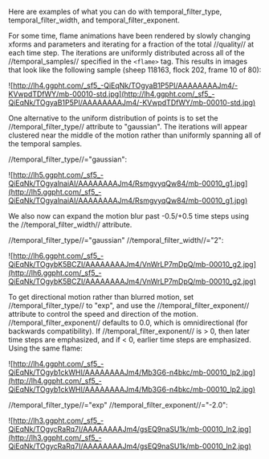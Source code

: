 Here are examples of what you can do with temporal\_filter\_type, temporal\_filter\_width, and temporal\_filter\_exponent.

For some time, flame animations have been rendered by slowly changing xforms and parameters and iterating for a fraction of the total //quality// at each time step. The iterations are uniformly distributed across all of the //temporal\_samples// specified in the `<flame>` tag. This results in images that look like the following sample (sheep 118163, flock 202, frame 10 of 80):

![http://lh4.ggpht.com/_sf5_-QiEqNk/TOgyaB1P5PI/AAAAAAAAJm4/-KVwpdTDfWY/mb-00010-std.jpg](http://lh4.ggpht.com/_sf5_-QiEqNk/TOgyaB1P5PI/AAAAAAAAJm4/-KVwpdTDfWY/mb-00010-std.jpg)

One alternative to the uniform distribution of points is to set the //temporal\_filter\_type// attribute to "gaussian". The iterations will appear clustered near the middle of the motion rather than uniformly spanning all of the temporal samples.

//temporal\_filter\_type//="gaussian":

![http://lh5.ggpht.com/_sf5_-QiEqNk/TOgyalnaiAI/AAAAAAAAJm4/RsmgvyqQw84/mb-00010_g1.jpg](http://lh5.ggpht.com/_sf5_-QiEqNk/TOgyalnaiAI/AAAAAAAAJm4/RsmgvyqQw84/mb-00010_g1.jpg)

We also now can expand the motion blur past -0.5/+0.5 time steps using the //temporal\_filter\_width// attribute.

//temporal\_filter\_type//="gaussian" //temporal\_filter\_width//="2":

![http://lh6.ggpht.com/_sf5_-QiEqNk/TOgybK5BCZI/AAAAAAAAJm4/VnWrLP7mDpQ/mb-00010_g2.jpg](http://lh6.ggpht.com/_sf5_-QiEqNk/TOgybK5BCZI/AAAAAAAAJm4/VnWrLP7mDpQ/mb-00010_g2.jpg)

To get directional motion rather than blurred motion, set //temporal\_filter\_type// to "exp", and use the //temporal\_filter\_exponent// attribute to control the speed and direction of the motion. //temporal\_filter\_exponent// defaults to 0.0, which is omnidirectional (for backwards compatibility). If //temporal\_filter\_exponent// is > 0, then later time steps are emphasized, and if < 0, earlier time steps are emphasized. Using the same flame:

![http://lh4.ggpht.com/_sf5_-QiEqNk/TOgyb1ckWHI/AAAAAAAAJm4/Mb3G6-n4bkc/mb-00010_lp2.jpg](http://lh4.ggpht.com/_sf5_-QiEqNk/TOgyb1ckWHI/AAAAAAAAJm4/Mb3G6-n4bkc/mb-00010_lp2.jpg)

//temporal\_filter\_type//="exp" //temporal\_filter\_exponent//="-2.0":

![http://lh3.ggpht.com/_sf5_-QiEqNk/TOgycRaRq7I/AAAAAAAAJm4/gsEQ9naSU1k/mb-00010_ln2.jpg](http://lh3.ggpht.com/_sf5_-QiEqNk/TOgycRaRq7I/AAAAAAAAJm4/gsEQ9naSU1k/mb-00010_ln2.jpg)